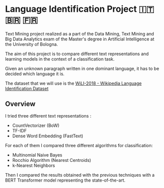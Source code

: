 # Language Identification Project 🇮🇹 🇧🇷󠁧󠁢󠁥󠁮󠁧󠁿 🇫🇷 

Text Mining project realized as a part of the Data Mining, Text Mining and Big Data Analytics exam of the Master's degree in Artificial Intelligence at the  University of Bologna.

The aim of this project is to compare different text representations and learning models in the context of a classification task. 

Given an unknown paragraph written in one dominant language, it has to be decided which language it is.

The dataset that we will use is the [WiLI-2018 - Wikipedia Language Identification Dataset](https://zenodo.org/record/841984)

## Overview

I tried three different text representations :

* CountVectorizer (BoW)
* TF-IDF
* Dense Word Embedding (FastText)

For each of them I compared three different algorithms for classification:

* Multinomial Naive Bayes
* Rocchio Algorithm (Nearest Centroids)
* k-Nearest Neighbors

Then I compared the results obtained with the previous techniques with a BERT Transformer model representing the state-of-the-art.
